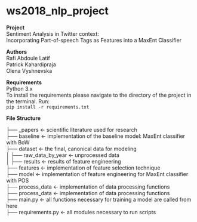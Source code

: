 # ws2018_nlp_project


**Project**  
Sentiment Analysis in Twitter context:  
Incorporating Part-of-speech Tags as Features into a MaxEnt Classifier

**Authors**   
Rafi Abdoule Latif  
Patrick Kahardipraja   
Olena Vyshnevska

**Requirements**   
Python 3.x    
To install the requirements please navigate to the directory of the project in the terminal. Run:  
`pip install -r requirements.txt`  


**File Structure**

├── \_papers  <- scientific literature used for research     
├── baseline  <- implementation of the baseline model: MaxEnt classifier with BoW      
├── dataset  <- the final, canonical data for modeling  
│   ├── raw_data_by_year <- unprocessed data   
│   ├── results  <-  results of feature engineering   
├── features  <- implementation of feature selection technique  
├── model  <- implementation of feature engineering for MaxEnt classifier with POS  
├── process_data  <- implementation of data processing functions  
├── process_data  <- implementation of data processing functions  
├── main.py  <-  all functions necessary for training a model are called from here  
├── requirements.py  <-  all modules necessary to run scripts  


<!---
- Python 3.x
- https://github.com/clips/pattern (first: "sudo apt-get install gcc", then "conda install -c anaconda mysql-connector-python" finally: "pip install pattern") . Spelling correction
- https://github.com/cbaziotis/ekphrasis (pip install ekphrasis) . Spelling correction 

Versions of Software:

-->


